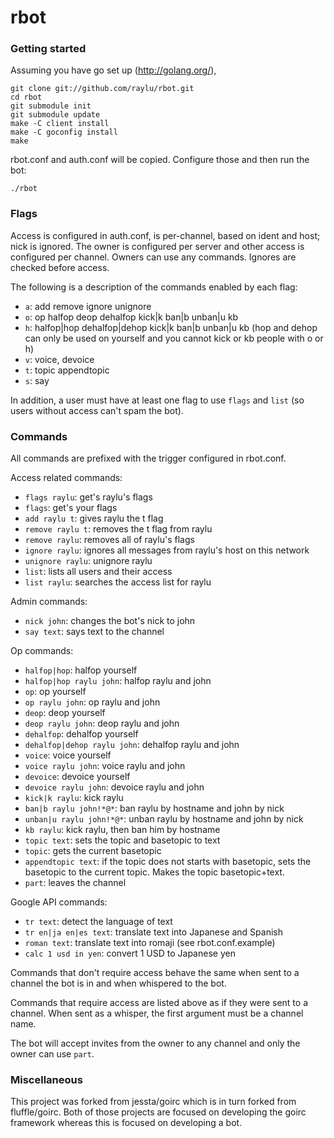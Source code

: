 rbot
======================

### Getting started

Assuming you have go set up (http://golang.org/),

	git clone git://github.com/raylu/rbot.git
	cd rbot
	git submodule init
	git submodule update
	make -C client install
	make -C goconfig install
	make

rbot.conf and auth.conf will be copied. Configure those and then run the bot:

	./rbot

### Flags

Access is configured in auth.conf, is per-channel, based on ident and host; nick is ignored. The owner is configured per server and other access is configured per channel. Owners can use any commands. Ignores are checked before access.

The following is a description of the commands enabled by each flag:

- `a`: add remove ignore unignore
- `o`: op halfop deop dehalfop kick|k ban|b unban|u kb
- `h`: halfop|hop dehalfop|dehop kick|k ban|b unban|u kb (hop and dehop can only be used on yourself and you cannot kick or kb people with o or h)
- `v`: voice, devoice
- `t`: topic appendtopic
- `s`: say

In addition, a user must have at least one flag to use `flags` and `list` (so users without access can't spam the bot).

### Commands

All commands are prefixed with the trigger configured in rbot.conf.

Access related commands:

- `flags raylu`: get's raylu's flags
- `flags`: get's your flags
- `add raylu t`: gives raylu the t flag
- `remove raylu t`: removes the t flag from raylu
- `remove raylu`: removes all of raylu's flags
- `ignore raylu`: ignores all messages from raylu's host on this network
- `unignore raylu`: unignore raylu
- `list`: lists all users and their access
- `list raylu`: searches the access list for raylu

Admin commands:

- `nick john`: changes the bot's nick to john
- `say text`: says text to the channel

Op commands:

- `halfop|hop`: halfop yourself
- `halfop|hop raylu john`: halfop raylu and john
- `op`: op yourself
- `op raylu john`: op raylu and john
- `deop`: deop yourself
- `deop raylu john`: deop raylu and john
- `dehalfop`: dehalfop yourself
- `dehalfop|dehop raylu john`: dehalfop raylu and john
- `voice`: voice yourself
- `voice raylu john`: voice raylu and john
- `devoice`: devoice yourself
- `devoice raylu john`: devoice raylu and john
- `kick|k raylu`: kick raylu
- `ban|b raylu john!*@*`: ban raylu by hostname and john by nick
- `unban|u raylu john!*@*`: unban raylu by hostname and john by nick
- `kb raylu`: kick raylu, then ban him by hostname
- `topic text`: sets the topic and basetopic to text
- `topic`: gets the current basetopic
- `appendtopic text`: if the topic does not starts with basetopic, sets the basetopic to the current topic. Makes the topic basetopic+text.
- `part`: leaves the channel

Google API commands:

- `tr text`: detect the language of text
- `tr en|ja en|es text`: translate text into Japanese and Spanish
- `roman text`: translate text into romaji (see rbot.conf.example)
- `calc 1 usd in yen`: convert 1 USD to Japanese yen

Commands that don't require access behave the same when sent to a channel the bot is in and when whispered to the bot.

Commands that require access are listed above as if they were sent to a channel. When sent as a whisper, the first argument must be a channel name.

The bot will accept invites from the owner to any channel and only the owner can use `part`.

### Miscellaneous

This project was forked from jessta/goirc which is in turn forked from fluffle/goirc. Both of those projects are focused on developing the goirc framework whereas this is focused on developing a bot.
